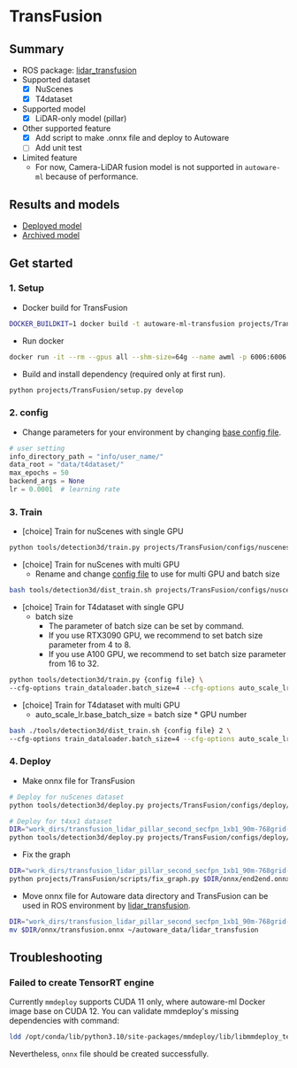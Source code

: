 # TransFusion
## Summary

- ROS package: [lidar_transfusion](https://github.com/autowarefoundation/autoware.universe/tree/main/perception/lidar_transfusion)
- Supported dataset
  - [x] NuScenes
  - [x] T4dataset
- Supported model
  - [x] LiDAR-only model (pillar)
- Other supported feature
  - [x] Add script to make .onnx file and deploy to Autoware
  - [ ] Add unit test
- Limited feature
  - For now, Camera-LiDAR fusion model is not supported in `autoware-ml` because of performance.

## Results and models

- [Deployed model](docs/deployed_model.md)
- [Archived model](docs/archived_model.md)

## Get started
### 1. Setup

- Docker build for TransFusion

```sh
DOCKER_BUILDKIT=1 docker build -t autoware-ml-transfusion projects/TransFusion/
```

- Run docker

```sh
docker run -it --rm --gpus all --shm-size=64g --name awml -p 6006:6006 -v $PWD/:/workspace -v $PWD/data:/workspace/data autoware-ml-transfusion
```

- Build and install dependency (required only at first run).

```sh
python projects/TransFusion/setup.py develop
```

### 2. config

- Change parameters for your environment by changing [base config file](configs/t4dataset/transfusion_lidar_pillar_second_secfpn_1xb1_t4xx1-base.py).

```py
# user setting
info_directory_path = "info/user_name/"
data_root = "data/t4dataset/"
max_epochs = 50
backend_args = None
lr = 0.0001  # learning rate
```

### 3. Train

- [choice] Train for nuScenes with single GPU

```sh
python tools/detection3d/train.py projects/TransFusion/configs/nuscenes/transfusion_lidar_pillar02_second_secfpn_1xb8-cyclic-20e_nus-3d.py
```

- [choice] Train for nuScenes with multi GPU
  - Rename and change [config file](configs/nuscenes/transfusion_lidar_pillar02_second_secfpn_2xb8-cyclic-20e_nus-3d.py) to use for multi GPU and batch size

```sh
bash tools/detection3d/dist_train.sh projects/TransFusion/configs/nuscenes/transfusion_lidar_pillar02_second_secfpn_2xb8-cyclic-20e_nus-3d.py 2
```

- [choice] Train for T4dataset with single GPU
  - batch size
    - The parameter of batch size can be set by command.
    - If you use RTX3090 GPU, we recommend to set batch size parameter from 4 to 8.
    - If you use A100 GPU, we recommend to set batch size parameter from 16 to 32.

```sh
python tools/detection3d/train.py {config file} \
--cfg-options train_dataloader.batch_size=4 --cfg-options auto_scale_lr.base_batch_size=4
```

- [choice] Train for T4dataset with multi GPU
  - auto_scale_lr.base_batch_size = batch size * GPU number

```sh
bash ./tools/detection3d/dist_train.sh {config file} 2 \
--cfg-options train_dataloader.batch_size=4 --cfg-options auto_scale_lr.base_batch_size=8
```

### 4. Deploy

- Make onnx file for TransFusion

```sh
# Deploy for nuScenes dataset
python tools/detection3d/deploy.py projects/TransFusion/configs/deploy/transfusion_lidar_tensorrt_dynamic-20x5.py projects/TransFusion/configs/nuscenes/transfusion_lidar_pillar02_second_secfpn_1xb8-cyclic-20e_nus-3d.py work_dirs/transfusion_lidar_pillar02_second_secfpn_1xb8-cyclic-20e_nus-3d/epoch_20.pth data/nuscenes/samples/LIDAR_TOP/n008-2018-05-21-11-06-59-0400__LIDAR_TOP__1526915243047392.pcd.bin --device cuda:0 --work-dir /workspace

# Deploy for t4xx1 dataset
DIR="work_dirs/transfusion_lidar_pillar_second_secfpn_1xb1_90m-768grid-t4xx1" && \
python tools/detection3d/deploy.py projects/TransFusion/configs/deploy/transfusion_lidar_tensorrt_dynamic-20x5.py $DIR/transfusion_lidar_pillar_second_secfpn_1xb1_90m-768grid-t4xx1.py $DIR/epoch_50.pth data/t4dataset/database_v1_1/0171a378-bf91-420e-9206-d047f6d1139a/0/data/LIDAR_CONCAT/0.pcd.bin --device cuda:0 --work-dir /workspace/$DIR/onnx
```

- Fix the graph

```sh
DIR="work_dirs/transfusion_lidar_pillar_second_secfpn_1xb1_90m-768grid-t4xx1" && \
python projects/TransFusion/scripts/fix_graph.py $DIR/onnx/end2end.onnx
```

- Move onnx file for Autoware data directory and TransFusion can be used in ROS environment by [lidar_transfusion](https://github.com/autowarefoundation/autoware.universe/tree/main/perception/lidar_transfusion).

```sh
DIR="work_dirs/transfusion_lidar_pillar_second_secfpn_1xb1_90m-768grid-t4xx1" && \
mv $DIR/onnx/transfusion.onnx ~/autoware_data/lidar_transfusion
```

## Troubleshooting
### Failed to create TensorRT engine

Currently `mmdeploy` supports CUDA 11 only, where autoware-ml Docker image base on CUDA 12.
You can validate mmdeploy's missing dependencies with command:

```sh
ldd /opt/conda/lib/python3.10/site-packages/mmdeploy/lib/libmmdeploy_tensorrt_ops.so
```

Nevertheless, `onnx` file should be created successfully.
